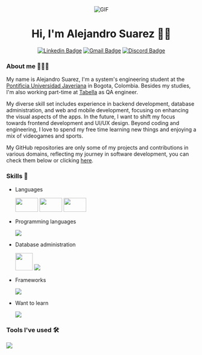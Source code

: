 <div align="center">
    
<img alt="GIF" src="https://media0.giphy.com/media/v1.Y2lkPTc5MGI3NjExc2VrY3cwbDhnZnFwb3RsNTFlZGFkczRyb21vb3o4ejl4ajJlZ3RjeiZlcD12MV9pbnRlcm5hbF9naWZfYnlfaWQmY3Q9Zw/qgQUggAC3Pfv687qPC/giphy.gif"/>
<h1>Hi, I'm Alejandro Suarez 👋🏽</h1>

[![Linkedin Badge](https://img.shields.io/badge/-Alejandro%20Suarez-0077B5?style=flat-square&logo=Linkedin&logoColor=white)](https://www.linkedin.com/in/alejandro-suarez-acosta/) 
[![Gmail Badge](https://img.shields.io/badge/-contact.alejosuarez@gmail.com-D14836?style=flat-square&logo=gmail&logoColor=white)](mailto:contact.alejosuarez@gmail.com)
[![Discord Badge](https://img.shields.io/badge/-suaracost-7289DA?style=flat-square&logo=discord&logoColor=white)](https://discord.com/)
  
</div>

### About me 👨🏽‍💻

My name is Alejandro Suarez, I'm a system's engineering student at the [Pontificia Universidad Javeriana](https://www.javeriana.edu.co/inicio) in Bogota, Colombia. Besides my studies, I'm also working part-time at [Tabella](https://tabella.app) as QA engineer. 

My diverse skill set includes experience in backend development, database administration, and web and mobile development, focusing on enhancing the visual aspects of the apps. In the future, I want to shift my focus towards frontend development and UI/UX design. Beyond coding and engineering, I love to spend my free time learning new things and enjoying a mix of videogames and sports.

My GitHub repositories are only some of my projects and contributions in various domains, reflecting my journey in software development, you can check them below or clicking [here](https://github.com/suaracost?tab=repositories).


### Skills 📖

- Languages

    <img src="https://www.worldometers.info/img/flags/sp-flag.gif" width="60" height="37">
    <img src="https://www.worldometers.info/img/flags/us-flag.gif" width="60" height="37">
    <img src="https://www.worldometers.info/img/flags/fr-flag.gif" width="60" height="37">

- Programming languages

    <img src="https://skillicons.dev/icons?i=cpp,c,java,kotlin,html,css,javascript">

- Database administration

    <img src="https://upload.wikimedia.org/wikipedia/en/6/68/Oracle_SQL_Developer_logo.svg" height="46">
    <img src="https://skillicons.dev/icons?i=mongodb,firebase,postgresql">

- Frameworks

    <img src="https://skillicons.dev/icons?i=flutter,spring,angular">

- Want to learn

    <img src="https://skillicons.dev/icons?i=react,typescript,python">

### Tools I've used 🛠️

<img src="https://skillicons.dev/icons?i=github,vscode,idea,androidstudio,figma">
